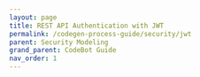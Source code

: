 ```yaml
---
layout: page
title: REST API Authentication with JWT
permalink: /codegen-process-guide/security/jwt
parent: Security Modeling
grand_parent: CodeBot Guide
nav_order: 1
---
```


